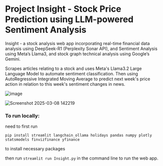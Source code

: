 # Project Insight - Stock Price Prediction using LLM-powered Sentiment Analysis

Insight - a stock analysis web app incorporating real-time financial data analysis using DeepSeek-R1 (Perplexity Sonar API), and Sentiment Analysis using Meta’s Llama3, and stock graph technical analysis using Google’s Gemini.  

Scrapes articles relating to a stock and uses Meta's Llama3.2 Large Language Model to automate sentiment classification. Then using AutoRegressive Integrated Moving Average to predict next week's price action in relation to this week's sentiment changes in news. 

![image](https://github.com/user-attachments/assets/d3c3399b-ddb6-4244-9a9a-e04b9a741526)

![Screenshot 2025-03-08 142219](https://github.com/user-attachments/assets/2544c585-2417-40f9-8a60-fbee7e64a04d)

### To run locally: 
need to first run 
```
pip install streamlit langchain_ollama holidays pandas numpy plotly statsmodels finvizfinance yfinance
```
to install necessary packages 

then run 
```streamlit run Insight.py``` 
in the command line to run the web app. 
